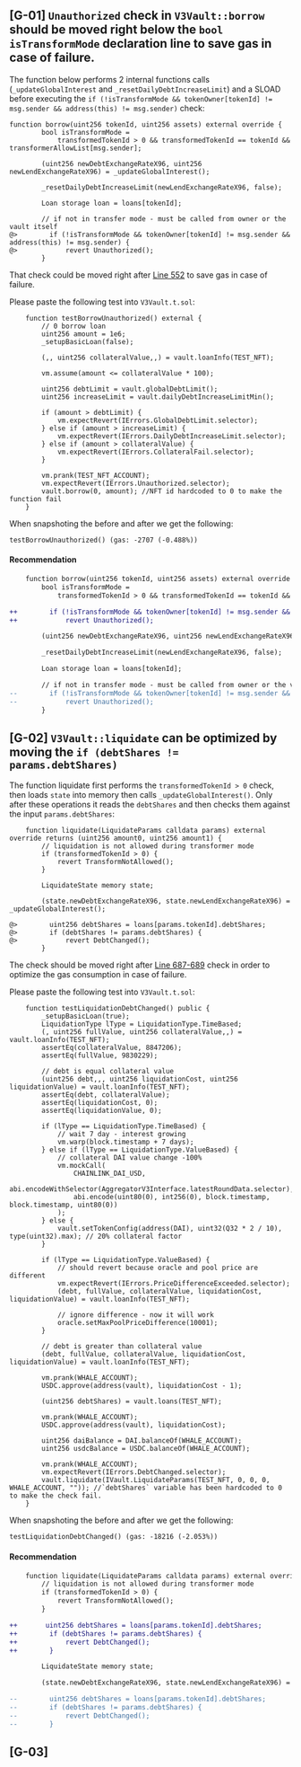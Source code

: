 ## [G-01] `Unauthorized` check in `V3Vault::borrow` should be moved right below the `bool isTransformMode` declaration line to save gas in case of failure.

The function below performs 2 internal functions calls (`_updateGlobalInterest` and `_resetDailyDebtIncreaseLimit`) and a SLOAD before executing the `if (!isTransformMode && tokenOwner[tokenId] != msg.sender && address(this) != msg.sender)` check:
```
function borrow(uint256 tokenId, uint256 assets) external override {
        bool isTransformMode =
            transformedTokenId > 0 && transformedTokenId == tokenId && transformerAllowList[msg.sender];

        (uint256 newDebtExchangeRateX96, uint256 newLendExchangeRateX96) = _updateGlobalInterest();

        _resetDailyDebtIncreaseLimit(newLendExchangeRateX96, false);

        Loan storage loan = loans[tokenId];

        // if not in transfer mode - must be called from owner or the vault itself
@>        if (!isTransformMode && tokenOwner[tokenId] != msg.sender && address(this) != msg.sender) {
@>            revert Unauthorized();
        }
```

That check could be moved right after [Line 552](https://github.com/code-423n4/2024-03-revert-lend/blob/435b054f9ad2404173f36f0f74a5096c894b12b7/src/V3Vault.sol#L552) to save gas in case of failure.

Please paste the following test into `V3Vault.t.sol`:
```
    function testBorrowUnauthorized() external {
        // 0 borrow loan
        uint256 amount = 1e6;
        _setupBasicLoan(false);

        (,, uint256 collateralValue,,) = vault.loanInfo(TEST_NFT);

        vm.assume(amount <= collateralValue * 100);

        uint256 debtLimit = vault.globalDebtLimit();
        uint256 increaseLimit = vault.dailyDebtIncreaseLimitMin();

        if (amount > debtLimit) {
            vm.expectRevert(IErrors.GlobalDebtLimit.selector);
        } else if (amount > increaseLimit) {
            vm.expectRevert(IErrors.DailyDebtIncreaseLimit.selector);
        } else if (amount > collateralValue) {
            vm.expectRevert(IErrors.CollateralFail.selector);
        }

        vm.prank(TEST_NFT_ACCOUNT);
        vm.expectRevert(IErrors.Unauthorized.selector);
        vault.borrow(0, amount); //NFT id hardcoded to 0 to make the function fail
    }
```
When snapshoting the before and after we get the following:
```
testBorrowUnauthorized() (gas: -2707 (-0.488%))
```
#### Recommendation

```diff
    function borrow(uint256 tokenId, uint256 assets) external override {
        bool isTransformMode =
            transformedTokenId > 0 && transformedTokenId == tokenId && transformerAllowList[msg.sender];

++        if (!isTransformMode && tokenOwner[tokenId] != msg.sender && address(this) != msg.sender) {
++            revert Unauthorized();

        (uint256 newDebtExchangeRateX96, uint256 newLendExchangeRateX96) = _updateGlobalInterest();

        _resetDailyDebtIncreaseLimit(newLendExchangeRateX96, false);

        Loan storage loan = loans[tokenId];

        // if not in transfer mode - must be called from owner or the vault itself
--        if (!isTransformMode && tokenOwner[tokenId] != msg.sender && address(this) != msg.sender) {
--            revert Unauthorized();
        }
```

## [G-02] `V3Vault::liquidate` can be optimized by moving the `if (debtShares != params.debtShares)`

The function liquidate first performs the `transformedTokenId > 0` check, then loads `state` into memory then calls `_updateGlobalInterest()`. Only after these operations it reads the `debtShares` and then checks them against the input `params.debtShares`:

```
    function liquidate(LiquidateParams calldata params) external override returns (uint256 amount0, uint256 amount1) {
        // liquidation is not allowed during transformer mode
        if (transformedTokenId > 0) {
            revert TransformNotAllowed();
        }

        LiquidateState memory state;

        (state.newDebtExchangeRateX96, state.newLendExchangeRateX96) = _updateGlobalInterest();

@>        uint256 debtShares = loans[params.tokenId].debtShares;
@>        if (debtShares != params.debtShares) {
@>            revert DebtChanged();
        }
```
The check should be moved right after [Line 687-689](https://github.com/code-423n4/2024-03-revert-lend/blob/435b054f9ad2404173f36f0f74a5096c894b12b7/src/V3Vault.sol#L687-L689) check in order to optimize the gas consumption in case of failure.

Please paste the following test into `V3Vault.t.sol`:
```
    function testLiquidationDebtChanged() public {
        _setupBasicLoan(true);
        LiquidationType lType = LiquidationType.TimeBased;
        (, uint256 fullValue, uint256 collateralValue,,) = vault.loanInfo(TEST_NFT);
        assertEq(collateralValue, 8847206);
        assertEq(fullValue, 9830229);

        // debt is equal collateral value
        (uint256 debt,,, uint256 liquidationCost, uint256 liquidationValue) = vault.loanInfo(TEST_NFT);
        assertEq(debt, collateralValue);
        assertEq(liquidationCost, 0);
        assertEq(liquidationValue, 0);

        if (lType == LiquidationType.TimeBased) {
            // wait 7 day - interest growing
            vm.warp(block.timestamp + 7 days);
        } else if (lType == LiquidationType.ValueBased) {
            // collateral DAI value change -100%
            vm.mockCall(
                CHAINLINK_DAI_USD,
                abi.encodeWithSelector(AggregatorV3Interface.latestRoundData.selector),
                abi.encode(uint80(0), int256(0), block.timestamp, block.timestamp, uint80(0))
            );
        } else {
            vault.setTokenConfig(address(DAI), uint32(Q32 * 2 / 10), type(uint32).max); // 20% collateral factor
        }

        if (lType == LiquidationType.ValueBased) {
            // should revert because oracle and pool price are different
            vm.expectRevert(IErrors.PriceDifferenceExceeded.selector);
            (debt, fullValue, collateralValue, liquidationCost, liquidationValue) = vault.loanInfo(TEST_NFT);

            // ignore difference - now it will work
            oracle.setMaxPoolPriceDifference(10001);
        }

        // debt is greater than collateral value
        (debt, fullValue, collateralValue, liquidationCost, liquidationValue) = vault.loanInfo(TEST_NFT);

        vm.prank(WHALE_ACCOUNT);
        USDC.approve(address(vault), liquidationCost - 1);

        (uint256 debtShares) = vault.loans(TEST_NFT);

        vm.prank(WHALE_ACCOUNT);
        USDC.approve(address(vault), liquidationCost);

        uint256 daiBalance = DAI.balanceOf(WHALE_ACCOUNT);
        uint256 usdcBalance = USDC.balanceOf(WHALE_ACCOUNT);

        vm.prank(WHALE_ACCOUNT);
        vm.expectRevert(IErrors.DebtChanged.selector);
        vault.liquidate(IVault.LiquidateParams(TEST_NFT, 0, 0, 0, WHALE_ACCOUNT, "")); //`debtShares` variable has been hardcoded to 0 to make the check fail.
    }
```

When snapshoting the before and after we get the following:
```
testLiquidationDebtChanged() (gas: -18216 (-2.053%))
```

#### Recommendation

```diff
    function liquidate(LiquidateParams calldata params) external override returns (uint256 amount0, uint256 amount1) {
        // liquidation is not allowed during transformer mode
        if (transformedTokenId > 0) {
            revert TransformNotAllowed();
        }

++       uint256 debtShares = loans[params.tokenId].debtShares;
++        if (debtShares != params.debtShares) {
++            revert DebtChanged();
++        }

        LiquidateState memory state;

        (state.newDebtExchangeRateX96, state.newLendExchangeRateX96) = _updateGlobalInterest();

--        uint256 debtShares = loans[params.tokenId].debtShares;
--        if (debtShares != params.debtShares) {
--            revert DebtChanged();
--        }
```

## [G-03]
